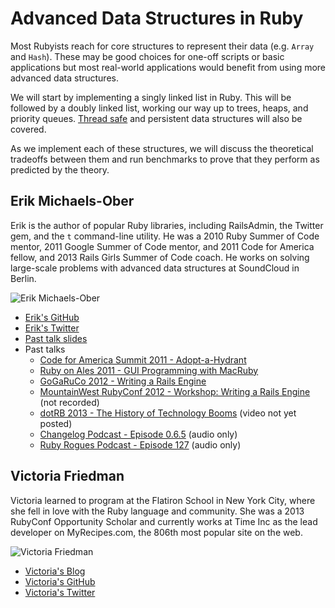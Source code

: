 # Advanced Data Structures in Ruby

Most Rubyists reach for core structures to represent their data (e.g. `Array`
and `Hash`). These may be good choices for one-off scripts or basic
applications but most real-world applications would benefit from using more
advanced data structures.

We will start by implementing a singly linked list in Ruby. This will be
followed by a doubly linked list, working our way up to trees, heaps, and
priority queues. [Thread safe](https://github.com/headius/thread_safe) and
persistent data structures will also be covered.

As we implement each of these structures, we will discuss the theoretical
tradeoffs between them and run benchmarks to prove that they perform as
predicted by the theory.

## Erik Michaels-Ober

Erik is the author of popular Ruby libraries, including RailsAdmin, the Twitter
gem, and the `t` command-line utility. He was a 2010 Ruby Summer of Code
mentor, 2011 Google Summer of Code mentor, and 2011 Code for America fellow,
and 2013 Rails Girls Summer of Code coach. He works on solving large-scale
problems with advanced data structures at SoundCloud in Berlin.

![Erik Michaels-Ober](https://raw.github.com/sferik/rubyconfau-2014-cfp/workshop-advanced_data_structures_in_ruby/workshop-advanced_data_structures_in_ruby/erik.jpg)

- [Erik's GitHub](https://github.com/sferik)
- [Erik's Twitter](https://twitter.com/sferik)
- [Past talk slides](https://speakerdeck.com/sferik)
- Past talks
  - [Code for America Summit 2011 - Adopt-a-Hydrant](https://vimeo.com/31459095)
  - [Ruby on Ales 2011 - GUI Programming with MacRuby](http://www.confreaks.com/videos/520-roa2011-gui-programming-with-mac-ruby)
  - [GoGaRuCo 2012 - Writing a Rails Engine](http://www.youtube.com/watch?v=Rvxcc46fox0)
  - [MountainWest RubyConf 2012 - Workshop: Writing a Rails Engine](http://mtnwestrubyconf.org/2012/workshops) (not recorded)
  - [dotRB 2013 - The History of Technology Booms](http://blog.bignerdranch.com/4152-dotrb-getting-plugged-in-at-a-wireless-less-conference/) (video not yet posted)
  - [Changelog Podcast - Episode 0.6.5](http://changelogshow.com/105/28859-episode-0-6-5-code-for-america-with-erik-michaels-ober-and-max-ogden) (audio only)
  - [Ruby Rogues Podcast - Episode 127](http://rubyrogues.com/127-rr-erik-michaels-ober/) (audio only)

## Victoria Friedman

Victoria learned to program at the Flatiron School in New York City, where she
fell in love with the Ruby language and community. She was a 2013 RubyConf
Opportunity Scholar and currently works at Time Inc as the lead developer on
MyRecipes.com, the 806th most popular site on the web.

![Victoria Friedman](https://raw.github.com/sferik/rubyconfau-2014-cfp/workshop-advanced_data_structures_in_ruby/workshop-advanced_data_structures_in_ruby/victoria.jpg)

- [Victoria's Blog](http://vicfriedman.github.io)
- [Victoria's GitHub](https://github.com/vicfriedman)
- [Victoria's Twitter](https://twitter.com/vicfriedman)
